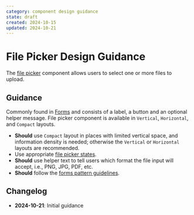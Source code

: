 ```yaml
---
category: component design guidance
state: draft
created: 2024-10-15
updated: 2024-10-21
---
```


# File Picker Design Guidance

The [file picker](https://clarity.design/documentation/file-picker) component allows users to select one or more files to upload.

## Guidance

Commonly found in [Forms](https://clarity.design/documentation/forms) and consists of a label, a button and an optional helper message. File picker component is available in `Vertical`, `Horizontal`, and `Compact` layouts.

- **Should** use `Compact` layout in places with limited vertical space, and information density is needed; otherwise the `Vertical` or `Horizontal` layouts are recommended.
- Use appropriate [file picker states](https://clarity.design/documentation/file-picker#states).
- **Should** use helper text to tell users which format the file input will accept, i.e., PNG, JPG, PDF, etc.
- **Should** follow the [forms pattern guidelines](https://clarity.design/documentation/forms).

## Changelog

- **2024-10-21**: Initial guidance

